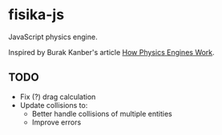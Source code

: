 # fisika-js

JavaScript physics engine.

Inspired by Burak Kanber's article [How Physics Engines Work](http://buildnewgames.com/gamephysics/).

## TODO

- Fix (?) drag calculation
- Update collisions to:
  - Better handle collisions of multiple entities
  - Improve errors